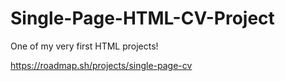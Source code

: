 # Single-Page-HTML-CV-Project
One of my very first HTML projects!


https://roadmap.sh/projects/single-page-cv
